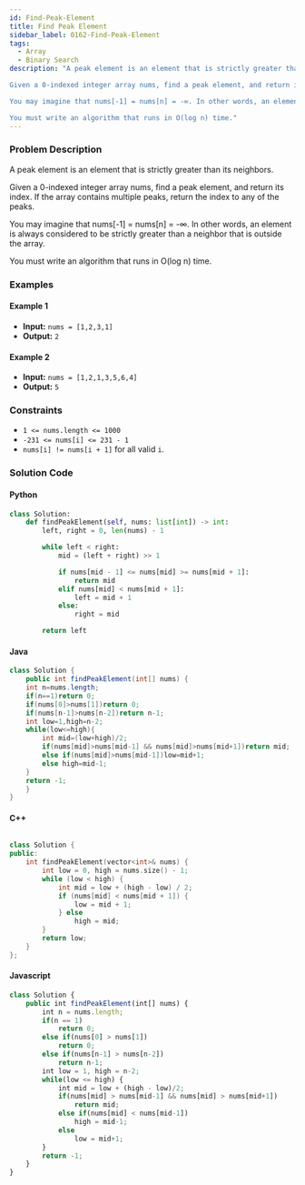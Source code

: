 ```yaml
---
id: Find-Peak-Element
title: Find Peak Element
sidebar_label: 0162-Find-Peak-Element
tags:
  - Array
  - Binary Search
description: "A peak element is an element that is strictly greater than its neighbors.

Given a 0-indexed integer array nums, find a peak element, and return its index. If the array contains multiple peaks, return the index to any of the peaks.

You may imagine that nums[-1] = nums[n] = -∞. In other words, an element is always considered to be strictly greater than a neighbor that is outside the array.

You must write an algorithm that runs in O(log n) time."
---
```



### Problem Description

A peak element is an element that is strictly greater than its neighbors.

Given a 0-indexed integer array nums, find a peak element, and return its index. If the array contains multiple peaks, return the index to any of the peaks.

You may imagine that nums[-1] = nums[n] = -∞. In other words, an element is always considered to be strictly greater than a neighbor that is outside the array.

You must write an algorithm that runs in O(log n) time.

### Examples

#### Example 1

- **Input:** `nums = [1,2,3,1]`
- **Output:** `2`

#### Example 2

- **Input:** `nums = [1,2,1,3,5,6,4]`
- **Output:** `5`

### Constraints

- `1 <= nums.length <= 1000`
- `-231 <= nums[i] <= 231 - 1`
- `nums[i] != nums[i + 1]` for all valid `i`.

### Solution Code

#### Python

```python
class Solution:
    def findPeakElement(self, nums: list[int]) -> int:
        left, right = 0, len(nums) - 1

        while left < right:
            mid = (left + right) >> 1

            if nums[mid - 1] <= nums[mid] >= nums[mid + 1]:
                return mid
            elif nums[mid] < nums[mid + 1]:
                left = mid + 1
            else:
                right = mid

        return left
```

#### Java

```java
class Solution {
    public int findPeakElement(int[] nums) {
    int n=nums.length;
    if(n==1)return 0;
    if(nums[0]>nums[1])return 0;
    if(nums[n-1]>nums[n-2])return n-1;
    int low=1,high=n-2;
    while(low<=high){
        int mid=(low+high)/2;
        if(nums[mid]>nums[mid-1] && nums[mid]>nums[mid+1])return mid;
        else if(nums[mid]>nums[mid-1])low=mid+1;
        else high=mid-1;
    }
    return -1;    
    }
}
```

#### C++

```cpp

class Solution {
public:
    int findPeakElement(vector<int>& nums) {
        int low = 0, high = nums.size() - 1;
        while (low < high) {
            int mid = low + (high - low) / 2;
            if (nums[mid] < nums[mid + 1]) {
                low = mid + 1;
            } else
                high = mid;
        }
        return low;
    }
};
```
#### Javascript

```javascript
class Solution {
    public int findPeakElement(int[] nums) {
        int n = nums.length;
        if(n == 1)
            return 0;
        else if(nums[0] > nums[1])
            return 0;
        else if(nums[n-1] > nums[n-2])
            return n-1;
        int low = 1, high = n-2;
        while(low <= high) {
            int mid = low + (high - low)/2;
            if(nums[mid] > nums[mid-1] && nums[mid] > nums[mid+1])
                return mid;
            else if(nums[mid] < nums[mid-1])
                high = mid-1;
            else
                low = mid+1;
        }
        return -1;
    }
}
```
